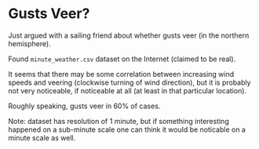 # Gusts Veer?

Just argued with a sailing friend about whether gusts veer (in the northern hemisphere).

Found ```minute_weather.csv``` dataset on the Internet (claimed to be real). 

It seems that there may be some correlation between increasing wind speeds and veering 
(clockwise turning of wind direction), but it is probably not very noticeable, if noticeable 
at all (at least in that particular location).

Roughly speaking, gusts veer in 60% of cases.

Note: dataset has resolution of 1 minute, but if something interesting happened on a sub-minute
scale one can think it would be noticable on a minute scale as well.